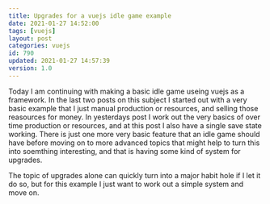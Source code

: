 ```yaml
---
title: Upgrades for a vuejs idle game example
date: 2021-01-27 14:52:00
tags: [vuejs]
layout: post
categories: vuejs
id: 790
updated: 2021-01-27 14:57:39
version: 1.0
---
```


Today I am continuing with making a basic idle game useing vuejs as a framework. In the last two posts on this subject I started out with a very basic example that I just manual production or resources, and selling those reasources for money. In yesterdays post I work out the very basics of over time production or resources, and at this post I also have a single save state working. There is just one more very basic feature that an idle game should have before moving on to more advanced topics that might help to turn this into soemthing interesting, and that is having some kind of system for upgrades.

The topic of upgrades alone can quickly turn into a major habit hole if I let it do so, but for this example I just want to work out a simple system and move on.

<!-- more -->
